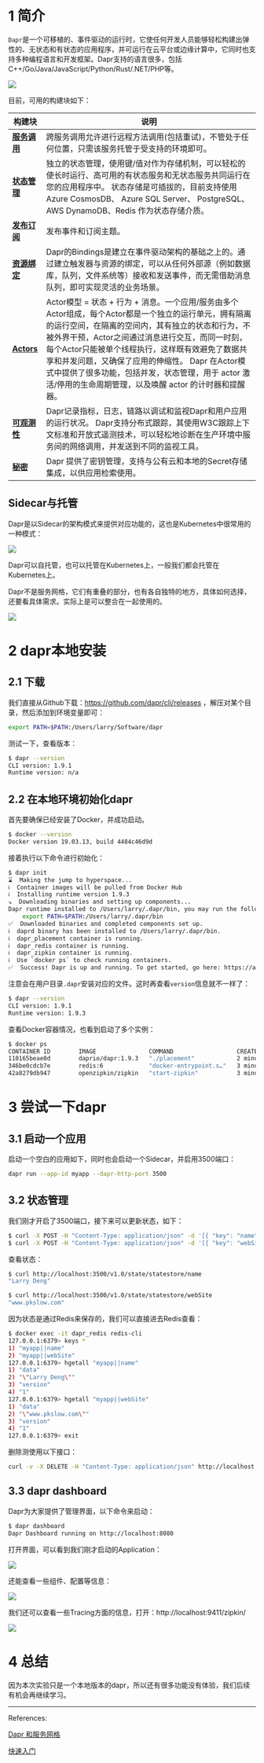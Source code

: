 # 1 简介

`Dapr`是一个可移植的、事件驱动的运行时，它使任何开发人员能够轻松构建出弹性的、无状态和有状态的应用程序，并可运行在云平台或边缘计算中，它同时也支持多种编程语言和开发框架。Dapr支持的语言很多，包括C++/Go/Java/JavaScript/Python/Rust/.NET/PHP等。



![](https://pkslow.oss-cn-shenzhen.aliyuncs.com/images/2022/11/dapr-quickstart.overview.png)



目前，可用的构建块如下：

| 构建块                                                       | 说明                                                         |
| ------------------------------------------------------------ | ------------------------------------------------------------ |
| [**服务调用**](https://docs.dapr.io/zh-hans/developing-applications/building-blocks/service-invocation/service-invocation-overview/) | 跨服务调用允许进行远程方法调用(包括重试)，不管处于任何位置，只需该服务托管于受支持的环境即可。 |
| [**状态管理**](https://docs.dapr.io/zh-hans/developing-applications/building-blocks/state-management/state-management-overview/) | 独立的状态管理，使用键/值对作为存储机制，可以轻松的使长时运行、高可用的有状态服务和无状态服务共同运行在您的应用程序中。 状态存储是可插拔的，目前支持使用Azure CosmosDB、 Azure SQL Server、 PostgreSQL、AWS DynamoDB、Redis 作为状态存储介质。 |
| [**发布订阅**](https://docs.dapr.io/zh-hans/developing-applications/building-blocks/pubsub/pubsub-overview/) | 发布事件和订阅主题。                                         |
| [**资源绑定**](https://docs.dapr.io/zh-hans/developing-applications/building-blocks/bindings/bindings-overview/) | Dapr的Bindings是建立在事件驱动架构的基础之上的。通过建立触发器与资源的绑定，可以从任何外部源（例如数据库，队列，文件系统等）接收和发送事件，而无需借助消息队列，即可实现灵活的业务场景。 |
| [**Actors**](https://docs.dapr.io/zh-hans/developing-applications/building-blocks/actors/actors-overview/) | Actor模型 = 状态 + 行为 + 消息。一个应用/服务由多个Actor组成，每个Actor都是一个独立的运行单元，拥有隔离的运行空间，在隔离的空间内，其有独立的状态和行为，不被外界干预，Actor之间通过消息进行交互，而同一时刻，每个Actor只能被单个线程执行，这样既有效避免了数据共享和并发问题，又确保了应用的伸缩性。 Dapr 在Actor模式中提供了很多功能，包括并发，状态管理，用于 actor 激活/停用的生命周期管理，以及唤醒 actor 的计时器和提醒器。 |
| [**可观测性**](https://docs.dapr.io/zh-hans/concepts/observability-concept/) | Dapr记录指标，日志，链路以调试和监视Dapr和用户应用的运行状况。 Dapr支持分布式跟踪，其使用W3C跟踪上下文标准和开放式遥测技术，可以轻松地诊断在生产环境中服务间的网络调用，并发送到不同的监视工具。 |
| [**秘密**](https://docs.dapr.io/zh-hans/developing-applications/building-blocks/secrets/secrets-overview/) | Dapr 提供了密钥管理，支持与公有云和本地的Secret存储集成，以供应用检索使用。 |



## Sidecar与托管

Dapr是以Sidecar的架构模式来提供对应功能的，这也是Kubernetes中很常用的一种模式：

![](https://pkslow.oss-cn-shenzhen.aliyuncs.com/images/2022/11/dapr-quickstart.sidecar.png)



Dapr可以自托管，也可以托管在Kubernetes上，一般我们都会托管在Kubernetes上。



Dapr不是服务网格，它们有重叠的部分，也有各自独特的地方，具体如何选择，还要看具体需求。实际上是可以整合在一起使用的。

![](https://pkslow.oss-cn-shenzhen.aliyuncs.com/images/2022/11/dapr-quickstart.service-mesh.png)



# 2 dapr本地安装

## 2.1 下载

我们直接从Github下载：https://github.com/dapr/cli/releases ，解压对某个目录，然后添加到环境变量即可：

```bash
export PATH=$PATH:/Users/larry/Software/dapr
```

测试一下，查看版本：

```bash
$ dapr --version
CLI version: 1.9.1 
Runtime version: n/a
```





## 2.2 在本地环境初始化dapr

首先要确保已经安装了Docker，并成功启动。

```bash
$ docker --version
Docker version 19.03.13, build 4484c46d9d
```



接着执行以下命令进行初始化：

```bash
$ dapr init
⌛  Making the jump to hyperspace...
ℹ️  Container images will be pulled from Docker Hub
ℹ️  Installing runtime version 1.9.3
↘  Downloading binaries and setting up components... 
Dapr runtime installed to /Users/larry/.dapr/bin, you may run the following to add it to your path if you want to run daprd directly:
    export PATH=$PATH:/Users/larry/.dapr/bin                                                                                 ✅  Downloading binaries and setting up components...
✅  Downloaded binaries and completed components set up.
ℹ️  daprd binary has been installed to /Users/larry/.dapr/bin.
ℹ️  dapr_placement container is running.
ℹ️  dapr_redis container is running.
ℹ️  dapr_zipkin container is running.
ℹ️  Use `docker ps` to check running containers.
✅  Success! Dapr is up and running. To get started, go here: https://aka.ms/dapr-getting-started
```



注意会在用户目录`.dapr`安装对应的文件。这时再查看`version`信息就不一样了：

```bash
$ dapr --version
CLI version: 1.9.1 
Runtime version: 1.9.3
```



查看Docker容器情况，也看到启动了多个实例：

```bash
$ docker ps
CONTAINER ID        IMAGE               COMMAND                  CREATED             STATUS                   PORTS                              NAMES
110165beae0d        daprio/dapr:1.9.3   "./placement"            2 minutes ago       Up 2 minutes             0.0.0.0:50005->50005/tcp           dapr_placement
346be0cdcb7e        redis:6             "docker-entrypoint.s…"   3 minutes ago       Up 3 minutes             0.0.0.0:6379->6379/tcp             dapr_redis
42a8279db947        openzipkin/zipkin   "start-zipkin"           3 minutes ago       Up 3 minutes (healthy)   9410/tcp, 0.0.0.0:9411->9411/tcp   dapr_zipkin
```



# 3 尝试一下dapr

## 3.1 启动一个应用

启动一个空白的应用如下，同时也会启动一个Sidecar，并启用3500端口：

```bash
dapr run --app-id myapp --dapr-http-port 3500
```





## 3.2 状态管理

我们刚才开启了3500端口，接下来可以更新状态，如下：

```bash
$ curl -X POST -H "Content-Type: application/json" -d '[{ "key": "name", "value": "Larry Deng"}]' http://localhost:3500/v1.0/state/statestore
$ curl -X POST -H "Content-Type: application/json" -d '[{ "key": "webSite", "value": "www.pkslow.com"}]' http://localhost:3500/v1.0/state/statestore
```



查看状态：

```bash
$ curl http://localhost:3500/v1.0/state/statestore/name
"Larry Deng"

$ curl http://localhost:3500/v1.0/state/statestore/webSite
"www.pkslow.com" 
```



因为状态是通过Redis来保存的，我们可以直接进去Redis查看：

```bash
$ docker exec -it dapr_redis redis-cli
127.0.0.1:6379> keys *
1) "myapp||name"
2) "myapp||webSite"
127.0.0.1:6379> hgetall "myapp||name"
1) "data"
2) "\"Larry Deng\""
3) "version"
4) "1"
127.0.0.1:6379> hgetall "myapp||webSite"
1) "data"
2) "\"www.pkslow.com\""
3) "version"
4) "1"
127.0.0.1:6379> exit
```



删除测使用以下接口：

```bash
curl -v -X DELETE -H "Content-Type: application/json" http://localhost:3500/v1.0/state/statestore/name
```



## 3.3 dapr dashboard

Dapr为大家提供了管理界面，以下命令来启动：

```bash
$ dapr dashboard
Dapr Dashboard running on http://localhost:8080
```

打开界面，可以看到我们刚才启动的Application：

![](https://pkslow.oss-cn-shenzhen.aliyuncs.com/images/2022/11/dapr-quickstart.dashboard.png)



还能查看一些组件、配置等信息：

![](https://pkslow.oss-cn-shenzhen.aliyuncs.com/images/2022/11/dapr-quickstart.dashboard-components.png)





我们还可以查看一些Tracing方面的信息，打开：http://localhost:9411/zipkin/

![](https://pkslow.oss-cn-shenzhen.aliyuncs.com/images/2022/11/dapr-quickstart.zipkin.png)



# 4 总结

因为本次实验只是一个本地版本的dapr，所以还有很多功能没有体验，我们后续有机会再继续学习。



---

References:

[Dapr 和服务网格](https://docs.dapr.io/zh-hans/concepts/service-mesh/)

[快速入门](https://docs.dapr.io/zh-hans/getting-started/)

